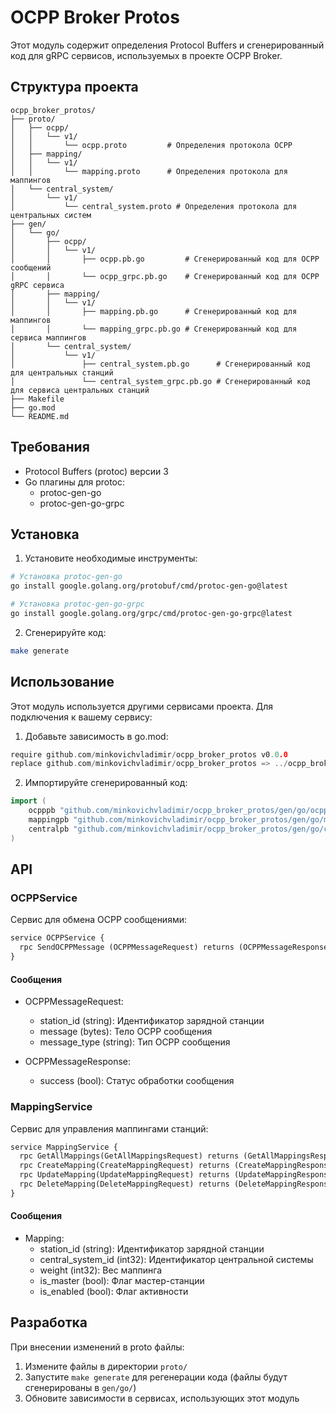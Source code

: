 # OCPP Broker Protos

Этот модуль содержит определения Protocol Buffers и сгенерированный код для gRPC сервисов, используемых в проекте OCPP Broker.

## Структура проекта

```
ocpp_broker_protos/
├── proto/
│   ├── ocpp/
│   │   └── v1/
│   │       └── ocpp.proto         # Определения протокола OCPP
│   ├── mapping/
│   │   └── v1/
│   │       └── mapping.proto      # Определения протокола для маппингов
│   └── central_system/
│       └── v1/
│           └── central_system.proto # Определения протокола для центральных систем
├── gen/
│   └── go/
│       ├── ocpp/
│       │   └── v1/
│       │       ├── ocpp.pb.go         # Сгенерированный код для OCPP сообщений
│       │       └── ocpp_grpc.pb.go    # Сгенерированный код для OCPP gRPC сервиса
│       ├── mapping/
│       │   └── v1/
│       │       ├── mapping.pb.go      # Сгенерированный код для маппингов
│       │       └── mapping_grpc.pb.go # Сгенерированный код для сервиса маппингов
│       └── central_system/
│           └── v1/
│               ├── central_system.pb.go      # Сгенерированный код для центральных станций
│               └── central_system_grpc.pb.go # Сгенерированный код для сервиса центральных станций
├── Makefile
├── go.mod
└── README.md
```

## Требования

- Protocol Buffers (protoc) версии 3
- Go плагины для protoc:
  - protoc-gen-go
  - protoc-gen-go-grpc

## Установка

1. Установите необходимые инструменты:
```bash
# Установка protoc-gen-go
go install google.golang.org/protobuf/cmd/protoc-gen-go@latest

# Установка protoc-gen-go-grpc
go install google.golang.org/grpc/cmd/protoc-gen-go-grpc@latest
```

2. Сгенерируйте код:
```bash
make generate
```

## Использование

Этот модуль используется другими сервисами проекта. Для подключения к вашему сервису:

1. Добавьте зависимость в go.mod:
```go
require github.com/minkovichvladimir/ocpp_broker_protos v0.0.0
replace github.com/minkovichvladimir/ocpp_broker_protos => ../ocpp_broker_protos
```

2. Импортируйте сгенерированный код:
```go
import (
    ocpppb "github.com/minkovichvladimir/ocpp_broker_protos/gen/go/ocpp/v1"
    mappingpb "github.com/minkovichvladimir/ocpp_broker_protos/gen/go/mapping/v1"
    centralpb "github.com/minkovichvladimir/ocpp_broker_protos/gen/go/central_system/v1"
)
```

## API

### OCPPService

Сервис для обмена OCPP сообщениями:

```protobuf
service OCPPService {
  rpc SendOCPPMessage (OCPPMessageRequest) returns (OCPPMessageResponse) {}
}
```

#### Сообщения

- OCPPMessageRequest:
  - station_id (string): Идентификатор зарядной станции
  - message (bytes): Тело OCPP сообщения
  - message_type (string): Тип OCPP сообщения

- OCPPMessageResponse:
  - success (bool): Статус обработки сообщения

### MappingService

Сервис для управления маппингами станций:

```protobuf
service MappingService {
  rpc GetAllMappings(GetAllMappingsRequest) returns (GetAllMappingsResponse) {}
  rpc CreateMapping(CreateMappingRequest) returns (CreateMappingResponse) {}
  rpc UpdateMapping(UpdateMappingRequest) returns (UpdateMappingResponse) {}
  rpc DeleteMapping(DeleteMappingRequest) returns (DeleteMappingResponse) {}
}
```

#### Сообщения

- Mapping:
  - station_id (string): Идентификатор зарядной станции
  - central_system_id (int32): Идентификатор центральной системы
  - weight (int32): Вес маппинга
  - is_master (bool): Флаг мастер-станции
  - is_enabled (bool): Флаг активности

## Разработка

При внесении изменений в proto файлы:

1. Измените файлы в директории `proto/`
2. Запустите `make generate` для регенерации кода (файлы будут сгенерированы в `gen/go/`)
3. Обновите зависимости в сервисах, использующих этот модуль 